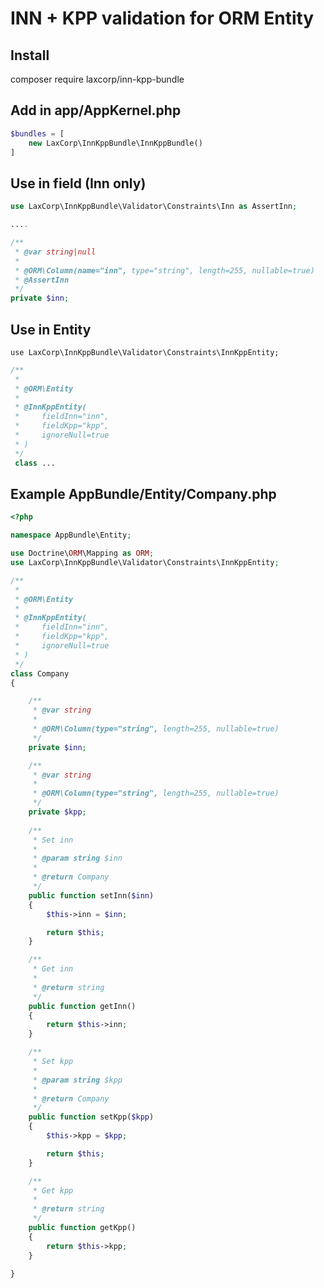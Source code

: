 INN + KPP validation for ORM Entity
=======================================================

Install 
-------
composer require laxcorp/inn-kpp-bundle

Add in app/AppKernel.php
------------------------
```php
$bundles = [
    new LaxCorp\InnKppBundle\InnKppBundle()
]
```

Use in field (Inn only)
-------------

```php
use LaxCorp\InnKppBundle\Validator\Constraints\Inn as AssertInn;

....

/**
 * @var string|null
 *
 * @ORM\Column(name="inn", type="string", length=255, nullable=true)
 * @AssertInn
 */
private $inn;
```

Use in Entity
-------------
```
use LaxCorp\InnKppBundle\Validator\Constraints\InnKppEntity;
```

```php
/**
 *
 * @ORM\Entity
 *
 * @InnKppEntity(
 *     fieldInn="inn",
 *     fieldKpp="kpp",
 *     ignoreNull=true
 * )
 */
 class ...
```

Example AppBundle/Entity/Company.php
---------------------------------
```php
<?php

namespace AppBundle\Entity;

use Doctrine\ORM\Mapping as ORM;
use LaxCorp\InnKppBundle\Validator\Constraints\InnKppEntity;

/**
 *
 * @ORM\Entity
 *
 * @InnKppEntity(
 *     fieldInn="inn",
 *     fieldKpp="kpp",
 *     ignoreNull=true
 * )
 */
class Company
{

    /**
     * @var string
     *
     * @ORM\Column(type="string", length=255, nullable=true)
     */
    private $inn;

    /**
     * @var string
     *
     * @ORM\Column(type="string", length=255, nullable=true)
     */
    private $kpp;
    
    /**
     * Set inn
     *
     * @param string $inn
     *
     * @return Company
     */
    public function setInn($inn)
    {
        $this->inn = $inn;

        return $this;
    }

    /**
     * Get inn
     *
     * @return string
     */
    public function getInn()
    {
        return $this->inn;
    }

    /**
     * Set kpp
     *
     * @param string $kpp
     *
     * @return Company
     */
    public function setKpp($kpp)
    {
        $this->kpp = $kpp;

        return $this;
    }

    /**
     * Get kpp
     *
     * @return string
     */
    public function getKpp()
    {
        return $this->kpp;
    }
    
}
````

